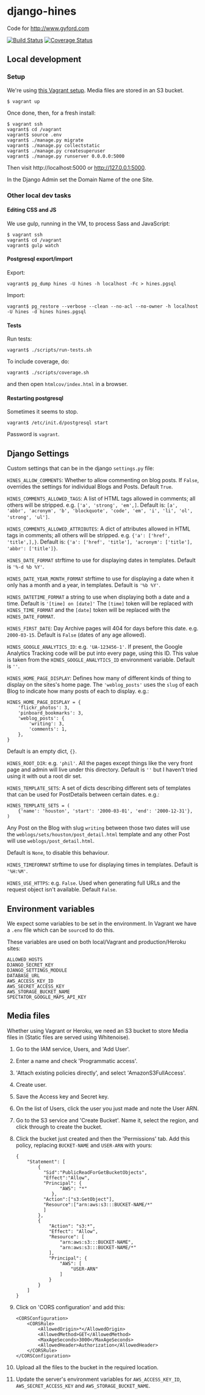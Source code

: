 # django-hines

Code for http://www.gyford.com

[![Build Status](https://travis-ci.org/philgyford/django-hines.svg?branch=master)](https://travis-ci.org/philgyford/django-hines)
[![Coverage Status](https://coveralls.io/repos/github/philgyford/django-hines/badge.svg?branch=master)](https://coveralls.io/github/philgyford/django-hines?branch=master)


## Local development

### Setup

We're using [this Vagrant setup](https://github.com/philgyford/vagrant-heroku-cedar-16-python). Media files are stored in an S3 bucket.

	$ vagrant up

Once done, then, for a fresh install:

	$ vagrant ssh
	vagrant$ cd /vagrant
	vagrant$ source .env
	vagrant$ ./manage.py migrate
	vagrant$ ./manage.py collectstatic
	vagrant$ ./manage.py createsuperuser
	vagrant$ ./manage.py runserver 0.0.0.0:5000

Then visit http://localhost:5000 or http://127.0.0.1:5000.

In the Django Admin set the Domain Name of the one Site.


### Other local dev tasks

#### Editing CSS and JS

We use gulp, running in the VM, to process Sass and JavaScript:

	$ vagrant ssh
	vagrant$ cd /vagrant
	vagrant$ gulp watch


#### Postgresql export/import

Export:

	vagrant$ pg_dump hines -U hines -h localhost -Fc > hines.pgsql

Import:

	vagrant$ pg_restore --verbose --clean --no-acl --no-owner -h localhost -U hines -d hines hines.pgsql


#### Tests

Run tests:

	vagrant$ ./scripts/run-tests.sh

To include coverage, do:

	vagrant$ ./scripts/coverage.sh

and then open `htmlcov/index.html` in a browser.


#### Restarting postgresql

Sometimes it seems to stop.

	vagrant$ /etc/init.d/postgresql start

Password is `vagrant`.


## Django Settings

Custom settings that can be in the django `settings.py` file:

``HINES_ALLOW_COMMENTS``: Whether to allow commenting on blog posts. If
``False``, overrides the settings for individual Blogs and Posts. Default
``True``.

``HINES_COMMENTS_ALLOWED_TAGS``: A list of HTML tags allowed in comments; all others will be stripped. e.g. ``['a', 'strong', 'em',]``. Default is: ``[a', 'abbr', 'acronym', 'b', 'blockquote', 'code', 'em', 'i', 'li', 'ol', 'strong', 'ul']``.

``HINES_COMMENTS_ALLOWED_ATTRIBUTES``: A dict of attributes allowed in HTML tags in comments; all others will be stripped. e.g. ``{'a': ['href', 'title',],}``. Default is: ``{'a': ['href', 'title'], 'acronym': ['title'], 'abbr': ['title']}``.

``HINES_DATE_FORMAT`` strftime to use for displaying dates in templates. Default is ``'%-d %b %Y'``.

``HINES_DATE_YEAR_MONTH_FORMAT`` strftime to use for displaying a date when it only has a month and a year, in templates. Default is ``'%b %Y'``.

``HINES_DATETIME_FORMAT`` a string to use when displaying both a date and a time. Default is ``'[time] on [date]'`` The ``[time]`` token will be replaced with ``HINES_TIME_FORMAT`` and the ``[date]`` token will be replaced with the ``HINES_DATE_FORMAT``.

``HINES_FIRST_DATE``: Day Archive pages will 404 for days before this date. e.g.
``2000-03-15``. Default is ``False`` (dates of any age allowed).

``HINES_GOOGLE_ANALYTICS_ID``: e.g. ``'UA-123456-1'``. If present, the Google
Analytics Tracking code will be put into every page, using this ID. This value
is taken from the ``HINES_GOOGLE_ANALYTICS_ID`` environment variable. Default is ``''``.

``HINES_HOME_PAGE_DISPLAY``: Defines how many of different kinds of thing to
display on the sites's home page. The `'weblog_posts'` uses the `slug` of each
Blog to indicate how many posts of each to display. e.g.:

	HINES_HOME_PAGE_DISPLAY = {
		'flickr_photos': 3,
		'pinboard_bookmarks': 3,
		'weblog_posts': {
			'writing': 3,
			'comments': 1,
		},
	}

Default is an empty dict, ``{}``.

``HINES_ROOT_DIR``: e.g. `'phil'`. All the pages except things like the very
front page and admin will live under this directory. Default is ``''`` but I
haven't tried using it with out a root dir set.

``HINES_TEMPLATE_SETS``: A set of dicts describing different sets of
templates that can be used for PostDetails between certain dates. e.g.:

	HINES_TEMPLATE_SETS = (
		{'name': 'houston', 'start': '2000-03-01', 'end': '2000-12-31'},
    )

Any Post on the Blog with slug `writing` between those two dates will use the
`weblogs/sets/houston/post_detail.html` template and any other Post will use
`weblogs/post_detail.html`.

Default is ``None``, to disable this behaviour.

``HINES_TIMEFORMAT`` strftime to use for displaying times in templates. Default is ``'%H:%M'``.

``HINES_USE_HTTPS``: e.g. `False`. Used when generating full URLs and the
request object isn't available. Default ``False``.



## Environment variables

We expect some variables to be set in the environment. In Vagrant we have
a `.env` file which can be `source`d to do this.

These variables are used on both local/Vagrant and production/Heroku sites:

    ALLOWED_HOSTS
	DJANGO_SECRET_KEY
	DJANGO_SETTINGS_MODULE
	DATABASE_URL
	AWS_ACCESS_KEY_ID
	AWS_SECRET_ACCESS_KEY
	AWS_STORAGE_BUCKET_NAME
	SPECTATOR_GOOGLE_MAPS_API_KEY


## Media files

Whether using Vagrant or Heroku, we need an S3 bucket to store Media files in
(Static files are served using Whitenoise).

1. Go to the IAM service, Users, and 'Add User'.

2. Enter a name and check 'Programmatic access'.

3. 'Attach existing policies directly', and select 'AmazonS3FullAccess'.

4. Create user.

5. Save the Access key and Secret key.

6. On the list of Users, click the user you just made and note the User ARN.

7. Go to the S3 service and 'Create Bucket'. Name it, select the region, and click through to create the bucket.

8. Click the bucket just created and then the 'Permissions' tab. Add this
   policy, replacing `BUCKET-NAME` and `USER-ARN` with yours:

    ```
	{
		"Statement": [
			{
			  "Sid":"PublicReadForGetBucketObjects",
			  "Effect":"Allow",
			  "Principal": {
					"AWS": "*"
				 },
			  "Action":["s3:GetObject"],
			  "Resource":["arn:aws:s3:::BUCKET-NAME/*"
			  ]
			},
			{
				"Action": "s3:*",
				"Effect": "Allow",
				"Resource": [
					"arn:aws:s3:::BUCKET-NAME",
					"arn:aws:s3:::BUCKET-NAME/*"
				],
				"Principal": {
					"AWS": [
						"USER-ARN"
					]
				}
			}
		]
	}
    ```

9. Click on 'CORS configuration' and add this:

    ```
	<CORSConfiguration>
		<CORSRule>
			<AllowedOrigin>*</AllowedOrigin>
			<AllowedMethod>GET</AllowedMethod>
			<MaxAgeSeconds>3000</MaxAgeSeconds>
			<AllowedHeader>Authorization</AllowedHeader>
		</CORSRule>
	</CORSConfiguration>
    ```

10. Upload all the files to the bucket in the required location.

11. Update the server's environment variables for `AWS_ACCESS_KEY_ID`,
    `AWS_SECRET_ACCESS_KEY` and `AWS_STORAGE_BUCKET_NAME`.
